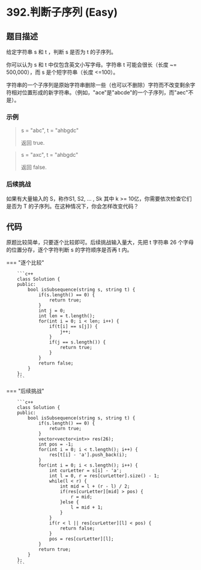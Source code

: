 # 392.判断子序列 (Easy)

## 题目描述

给定字符串 s 和 t ，判断 s 是否为 t 的子序列。

你可以认为 s 和 t 中仅包含英文小写字母。字符串 t 可能会很长（长度 ~= 500,000），而 s 是个短字符串（长度 <=100）。

字符串的一个子序列是原始字符串删除一些（也可以不删除）字符而不改变剩余字符相对位置形成的新字符串。（例如，"ace"是"abcde"的一个子序列，而"aec"不是）。

### 示例

> s = "abc", t = "ahbgdc"
> 
> 返回 true.

> s = "axc", t = "ahbgdc"
> 
> 返回 false.

### 后续挑战

如果有大量输入的 S，称作S1, S2, ... , Sk 其中 k >= 10亿，你需要依次检查它们是否为 T 的子序列。在这种情况下，你会怎样改变代码？

## 代码

原题比较简单，只要逐个比较即可。后续挑战输入量大，先把 t 字符串 26 个字母的位置分存，逐个字符判断 s 的字符顺序是否再 t 内。

=== "逐个比较"

		```c++
		class Solution {
		public:
		    bool isSubsequence(string s, string t) {
		        if(s.length() == 0) {
		            return true;
		        }
		        int j = 0;
		        int len = t.length();
		        for(int i = 0; i < len; i++) {
		            if(t[i] == s[j]) {
		                j++;
		            }
		            if(j == s.length()) {
		                return true;
		            }
		        }
		        return false;
		    }
		};
		```
		
=== "后续挑战"

		```c++
		class Solution {
		public:
		    bool isSubsequence(string s, string t) {
		        if(s.length() == 0) {
		            return true;
		        }
		        vector<vector<int>> res(26);
		        int pos = -1;
		        for(int i = 0; i < t.length(); i++) {
		            res[t[i] - 'a'].push_back(i);
		        }
		        for(int i = 0; i < s.length(); i++) {
		            int curLetter = s[i] - 'a';
		            int l = 0, r = res[curLetter].size() - 1;
		            while(l < r) {
		                int mid = l + (r - l) / 2;
		                if(res[curLetter][mid] > pos) {
		                    r = mid;
		                }else {
		                    l = mid + 1;
		                }
		            }
		            if(r < l || res[curLetter][l] < pos) {
		                return false;
		            }
		            pos = res[curLetter][l];
		        }
		        return true;
		    }
		};
		```